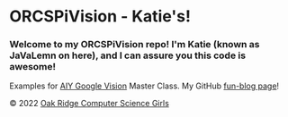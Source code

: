 # ORCSPiVision - Katie's!
### Welcome to my ORCSPiVision repo! I'm Katie (known as JaVaLemn on here), and I can assure you this code is awesome! 
Examples for <a href="https://aiyprojects.withgoogle.com/vision/">AIY Google Vision</a> Master Class.
My GitHub <a href="https://javalemn.github.io/GitHubDemo/">fun-blog page</a>!

&copy; 2022 <a href="https://www.orcsgirls.org">Oak Ridge Computer Science Girls</a>


